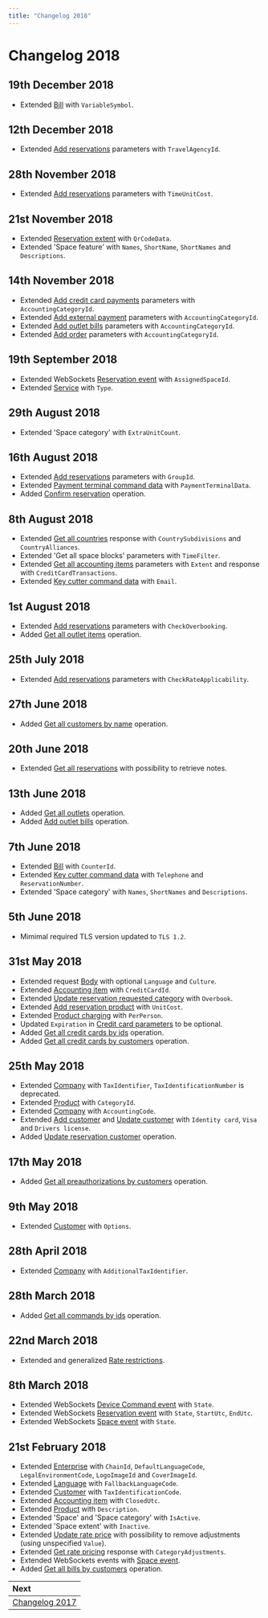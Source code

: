 ```yaml
---
title: "Changelog 2018"
---
```


# Changelog 2018

## 19th December 2018

* Extended [Bill](../operations/bills.md#bill) with `VariableSymbol`.

## 12th December 2018

* Extended [Add reservations](../operations/reservations.md#add-reservations) parameters with `TravelAgencyId`.

## 28th November 2018

* Extended [Add reservations](../operations/reservations.md#add-reservations) parameters with `TimeUnitCost`.

## 21st November 2018

* Extended [Reservation extent](../operations/reservations.md#reservation-extent) with `QrCodeData`.
* Extended 'Space feature' with `Names`, `ShortName`, `ShortNames` and `Descriptions`.

## 14th November 2018

* Extended [Add credit card payments](../operations/payments.md#add-credit-card-payment) parameters with `AccountingCategoryId`.
* Extended [Add external payment](../operations/payments.md#add-external-payment) parameters with `AccountingCategoryId`.
* Extended [Add outlet bills](../operations/outletitems.md#outlet-item-parameters) parameters with `AccountingCategoryId`.
* Extended [Add order](../operations/orders.md#add-order) parameters with `AccountingCategoryId`.

## 19th September 2018

* Extended WebSockets [Reservation event](../events/websockets.md#reservation-event) with `AssignedSpaceId`.
* Extended [Service](../operations/services.md#service) with `Type`.

## 29th August 2018

* Extended 'Space category' with `ExtraUnitCount`.

## 16th August 2018

* Extended [Add reservations](../operations/reservations.md#add-reservations) parameters with `GroupId`.
* Extended [Payment terminal command data](../operations/commands.md#payment-terminal-command-data) with `PaymentTerminalData`.
* Added [Confirm reservation](../operations/reservations.md#confirm-reservation) operation.

## 8th August 2018

* Extended [Get all countries](../operations/countries.md#get-all-countries) response with `CountrySubdivisions` and `CountryAlliances`.
* Extended 'Get all space blocks' parameters with `TimeFilter`.
* Extended [Get all accounting items](../operations/accountingitems.md#get-all-accounting-items) parameters with `Extent` and response with `CreditCardTransactions`.
* Extended [Key cutter command data](../operations/commands.md#key-cutter-command-data) with `Email`.

## 1st August 2018

* Extended [Add reservations](../operations/reservations.md#add-reservations) parameters with `CheckOverbooking`.
* Added [Get all outlet items](../operations/outletitems.md#get-all-outlet-items) operation. 

## 25th July 2018

* Extended [Add reservations](../operations/reservations.md#add-reservations) parameters with `CheckRateApplicability`.

## 27th June 2018

* Added [Get all customers by name](../operations/customers.md#get-all-customers-by-name) operation.

## 20th June 2018

* Extended [Get all reservations](../operations/reservations.md#get-all-reservations-ver-2017-04-12) with possibility to retrieve notes.

## 13th June 2018

* Added [Get all outlets](../operations/outlets.md#get-all-outlets) operation.
* Added [Add outlet bills](../operations/outletbills.md#add-outlet-bills) operation.

## 7th June 2018

* Extended [Bill](../operations/bills.md#bill) with `CounterId`.
* Extended [Key cutter command data](../operations/commands.md#key-cutter-command-data) with `Telephone` and `ReservationNumber`.
* Extended 'Space category' with `Names`, `ShortNames` and `Descriptions`.

## 5th June 2018

* Mimimal required TLS version updated to `TLS 1.2`.

## 31st May 2018

* Extended request [Body](../guidelines/README.md#body) with optional `Language` and `Culture`.
* Extended [Accounting item](../operations/accountingitems.md#accounting-item) with `CreditCardId`.
* Extended [Update reservation requested category](../operations/reservations.md#update-reservation-requested-category) with `Overbook`.
* Extended [Add reservation product](../operations/reservations.md#add-reservation-product) with `UnitCost`.
* Extended [Product charging](../operations/products.md#product-charging) with `PerPerson`.
* Updated `Expiration` in [Credit card parameters](../operations/creditcards.md#credit-card-parameters) to be optional. 
* Added [Get all credit cards by ids](../operations/creditcards.md#get-all-credit-cards-by-ids) operation.
* Added [Get all credit cards by customers](../operations/creditcards.md#get-all-credit-cards-by-customers) operation.

## 25th May 2018

* Extended [Company](../operations/companies.md#company) with `TaxIdentifier`, `TaxIdentificationNumber` is deprecated. 
* Extended [Product](../operations/products.md#product) with `CategoryId`.
* Extended [Company](../operations/companies.md#company) with `AccountingCode`.
* Extended [Add customer](../operations/customers.md#add-customer) and [Update customer](../operations/customers.md#update-customer) with `Identity card`, `Visa` and `Drivers license`.
* Added [Update reservation customer](../operations/reservations.md#update-reservation-customer) operation.

## 17th May 2018

* Added [Get all preauthorizations by customers](../operations/preauthorizations.md#get-all-preauthorizations-by-customers) operation.

## 9th May 2018

* Extended [Customer](../operations/customers.md#customer) with `Options`.

## 28th April 2018

* Extended [Company](../operations/companies.md#company) with `AdditionalTaxIdentifier`.

## 28th March 2018

* Added [Get all commands by ids](../operations/commands.md#get-all-commands-by-ids) operation.

## 22nd March 2018

* Extended and generalized [Rate restrictions](../operations/restrictions.md#rate-restrictions).

## 8th March 2018

* Extended WebSockets [Device Command event](../events/websockets.md#device-command-event) with `State`.
* Extended WebSockets [Reservation event](../events/websockets.md#reservation-event) with `State`, `StartUtc`, `EndUtc`.
* Extended WebSockets [Space event](../events/websockets.md#space-event) with `State`.

## 21st February 2018

* Extended [Enterprise](../operations/configuration.md#enterprise) with `ChainId`, `DefaultLanguageCode`, `LegalEnvironmentCode`, `LogoImageId` and `CoverImageId`.
* Extended [Language](../operations/languages.md#language) with `FallbackLanguageCode`.
* Extended [Customer](../operations/customers.md#customer) with `TaxIdentificationCode`.
* Extended [Accounting item](../operations/accountingitems.md#accounting-item) with `ClosedUtc`.
* Extended [Product](../operations/products.md#product) with `Description`.
* Extended 'Space' and 'Space category' with `IsActive`.
* Extended 'Space extent' with `Inactive`.
* Extended [Update rate price](../operations/rates.md#update-rate-price) with possibility to remove adjustments \(using unspecified `Value`\).
* Extended [Get rate pricing](../operations/rates.md#get-rate-pricing) response with `CategoryAdjustments`.
* Extended WebSockets events with [Space event](../events/websockets.md#space-event).
* Added [Get all bills by customers](../operations/bills.md#get-all-bills-by-customers) operation.

| Next |
| :-- |
| [Changelog 2017](changelog2017.md) |
